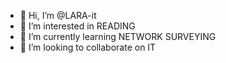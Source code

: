 - 👋 Hi, I’m @LARA-it
- 👀 I’m interested in READING
- 🌱 I’m currently learning NETWORK SURVEYING
- 💞️ I’m looking to collaborate on IT
